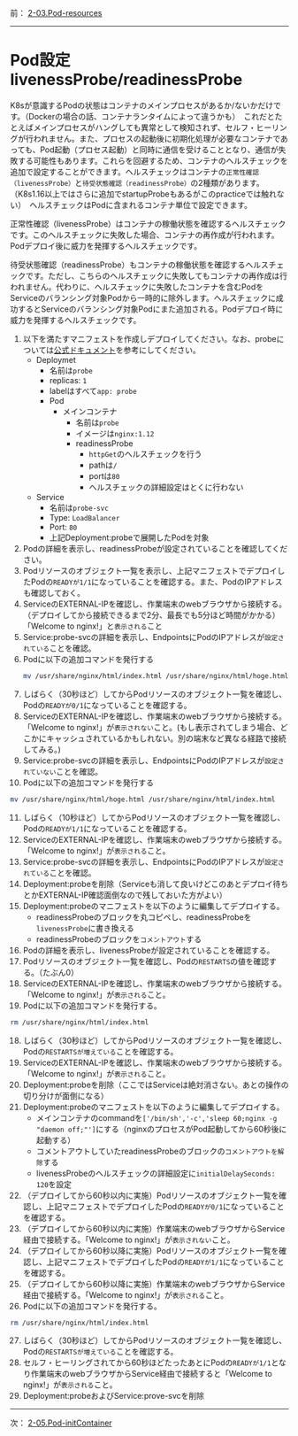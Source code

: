 前： [2-03.Pod-resources](2-03.Pod-resources.md)  


---

# Pod設定 livenessProbe/readinessProbe
K8sが意識するPodの状態はコンテナのメインプロセスがあるか/ないかだけです。（Dockerの場合の話、コンテナランタイムによって違うかも）　これだとたとえばメインプロセスがハングしても異常として検知されず、セルフ・ヒーリングが行われません。また、プロセスの起動後に初期化処理が必要なコンテナであっても、Pod起動（プロセス起動）と同時に通信を受けることとなり、通信が失敗する可能性もあります。これらを回避するため、コンテナのヘルスチェックを追加で設定することができます。ヘルスチェックはコンテナの``正常性確認（livenessProbe）``と``待受状態確認（readinessProbe）``の2種類があります。（K8s1.16以上ではさらに追加でstartupProbeもあるがこのpracticeでは触れない）　ヘルスチェックはPodに含まれるコンテナ単位で設定できます。

正常性確認（livenessProbe）はコンテナの稼働状態を確認するヘルスチェックです。このヘルスチェックに失敗した場合、コンテナの再作成が行われます。Podデプロイ後に威力を発揮するヘルスチェックです。  

待受状態確認（readinessProbe）もコンテナの稼働状態を確認するヘルスチェックです。ただし、こちらのヘルスチェックに失敗してもコンテナの再作成は行われません。代わりに、ヘルスチェックに失敗したコンテナを含むPodをServiceのバランシング対象Podから一時的に除外します。ヘルスチェックに成功するとServiceのバランシング対象Podにまた追加される。Podデプロイ時に威力を発揮するヘルスチェックです。

1. 以下を満たすマニフェストを作成しデプロイしてください。なお、probeについては[公式ドキュメント](https://kubernetes.io/docs/tasks/configure-pod-container/configure-liveness-readiness-startup-probes/)を参考にしてください。
   - Deploymet
     - 名前は``probe``
     - replicas: ``1``
     - labelはすべて``app: probe``
     - Pod
       - メインコンテナ
         - 名前は``probe``
         - イメージは``nginx:1.12``
         - readinessProbe
           - ``httpGet``のヘルスチェックを行う
           - pathは``/``
           - portは``80``
           - ヘルスチェックの詳細設定はとくに行わない
   - Service
     - 名前は``probe-svc``
     - Type: ``LoadBalancer``
     - Port: ``80``
     - 上記Deployment:probeで展開したPodを対象
2. Podの詳細を表示し、readinessProbeが設定されていることを確認してください。
3. Podリソースのオブジェクト一覧を表示し、上記マニフェストでデプロイしたPodの``READYが1/1``になっていることを確認する。また、PodのIPアドレスも確認しておく。
4. ServiceのEXTERNAL-IPを確認し、作業端末のwebブラウザから接続する。（デプロイしてから接続できるまで2分、最長でも5分ほど時間がかかる）　「Welcome to nginx!」と``表示される``こと
5. Service:probe-svcの詳細を表示し、EndpointsにPodのIPアドレスが``設定されている``ことを確認。
6. Podに以下の追加コマンドを発行する
   ``` sh
   mv /usr/share/nginx/html/index.html /usr/share/nginx/html/hoge.html
   ```
7. しばらく（30秒ほど）してからPodリソースのオブジェクト一覧を確認し、Podの``READYが0/1``になっていることを確認する。
8. ServiceのEXTERNAL-IPを確認し、作業端末のwebブラウザから接続する。「Welcome to nginx!」が``表示されない``こと。(もし表示されてしまう場合、どこかにキャッシュされているかもしれない。別の端末など異なる経路で接続してみる。)
9.  Service:probe-svcの詳細を表示し、EndpointsにPodのIPアドレスが``設定されていない``ことを確認。
10. Podに以下の追加コマンドを発行する
   ``` sh
   mv /usr/share/nginx/html/hoge.html /usr/share/nginx/html/index.html
   ```
11. しばらく（10秒ほど）してからPodリソースのオブジェクト一覧を確認し、Podの``READYが1/1``になっていることを確認する。
12. ServiceのEXTERNAL-IPを確認し、作業端末のwebブラウザから接続する。「Welcome to nginx!」が``表示される``こと。
13. Service:probe-svcの詳細を表示し、EndpointsにPodのIPアドレスが``設定されている``ことを確認。
14. Deployment:probeを削除（Serviceも消して良いけどこのあとデプロイ待ちとかEXTERNAL-IP確認面倒なので残しておいた方がよい）
15. Deployment:probeのマニフェストを以下のように編集してデプロイする。
    - readinessProbeのブロックを丸コピペし、readinessProbeを``livenessProbe``に書き換える
    - readinessProbeのブロックを``コメントアウト``する
16. Podの詳細を表示し、livenessProbeが設定されていることを確認する。
17. Podリソースのオブジェクト一覧を確認し、Podの``RESTARTS``の値を確認する。（たぶん0）
18. ServiceのEXTERNAL-IPを確認し、作業端末のwebブラウザから接続する。「Welcome to nginx!」が``表示される``こと。
19. Podに以下の追加コマンドを発行する。
   ``` sh
   rm /usr/share/nginx/html/index.html
   ```
18. しばらく（30秒ほど）してからPodリソースのオブジェクト一覧を確認し、Podの``RESTARTSが増えている``ことを確認する。
19. ServiceのEXTERNAL-IPを確認し、作業端末のwebブラウザから接続する。「Welcome to nginx!」が``表示される``こと。
20. Deployment:probeを削除（ここではServiceは絶対消さない。あとの操作の切り分けが面倒になる）
21. Deployment:probeのマニフェストを以下のように編集してデプロイする。
    - メインコンテナのcommandを``['/bin/sh','-c','sleep 60;nginx -g "daemon off;"']``にする（nginxのプロセスがPod起動してから60秒後に起動する）
    - コメントアウトしていたreadinessProbeのブロックの``コメントアウトを解除``する
    - livenessProbeのヘルスチェックの詳細設定に``initialDelaySeconds: 120``を設定
22. （デプロイしてから60秒以内に実施）Podリソースのオブジェクト一覧を確認し、上記マニフェストでデプロイしたPodの``READYが0/1``になっていることを確認する。
23. （デプロイしてから60秒以内に実施）作業端末のwebブラウザからService経由で接続する。「Welcome to nginx!」が``表示されない``こと。
24. （デプロイしてから60秒以降に実施）Podリソースのオブジェクト一覧を確認し、上記マニフェストでデプロイしたPodの``READYが1/1``になっていることを確認する。
25. （デプロイしてから60秒以降に実施）作業端末のwebブラウザからService経由で接続する。「Welcome to nginx!」が``表示される``こと。
26. Podに以下の追加コマンドを発行する。
   ``` sh
   rm /usr/share/nginx/html/index.html
   ```
27. しばらく（30秒ほど）してからPodリソースのオブジェクト一覧を確認し、Podの``RESTARTSが増えている``ことを確認する。
28. セルフ・ヒーリングされてから60秒ほどたったあとにPodの``READYが1/1``となり作業端末のwebブラウザからService経由で接続すると「Welcome to nginx!」が``表示される``こと。
29. Deployment:probeおよびService:prove-svcを削除

---

次： [2-05.Pod-initContainer](2-05.Pod-initContainer.md)  
